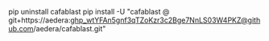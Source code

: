 pip uninstall cafablast
pip install -U "cafablast @ git+https://aedera: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@github.com/aedera/cafablast.git"
